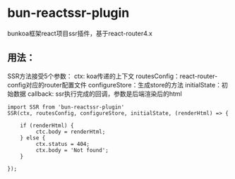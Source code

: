 # bun-reactssr-plugin
bunkoa框架react项目ssr插件，基于react-router4.x

## 用法：
SSR方法接受5个参数：
ctx: koa传递的上下文
routesConfig：react-router-config对应的router配置文件
configureStore：生成store的方法
initialState：初始数据
callback: ssr执行完成的回调，参数是后端渲染后的html

```
import SSR from 'bun-reactssr-plugin'
SSR(ctx, routesConfig, configureStore, initialState, (renderHtml) => {
            
    if (renderHtml) {
         ctc.body = renderHtml;      
    } else {
         ctx.status = 404;
         ctx.body = 'Not found';
    }
            
});
```
